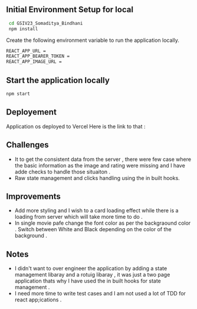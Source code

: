 ## Initial Environment Setup for local

```bash
 cd GSIV23_Somaditya_Bindhani
 npm install
```

Create the following environment variable to run the application locally.

```bash
REACT_APP_URL =
REACT_APP_BEARER_TOKEN =
REACT_APP_IMAGE_URL =
```

## Start the application locally

```bash
npm start
```
## Deployement 
Application os deployed to Vercel Here is the link to that : 
## Challenges

- It to get the consistent data from the server , there were few case where the basic information as the image and rating were missing and I have adde checks to handle those situaiton .
- Raw state management and clicks handling using the in built hooks.

## Improvements

- Add more styling and I wish to a card loading effect while there is a loading from server which will take more time to do .
- In single movie pafe change the font color as per the backgraound color . Switch between White and Black depending on the color of the background .

## Notes

* I didn't want to over engineer the application by adding a state management libaray and a rotuig libaray , it was just a two page application thats why I have used the in built hooks for state management .
* I need more time to write test cases and I am not used a lot of TDD for react app;ications . 
